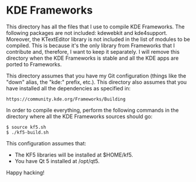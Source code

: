 # KDE Frameworks

This directory has all the files that I use to compile KDE Frameworks. The
following packages are not included: kdewebkit and kde4support.
Moreover, the KTextEditor library is not included in the list of modules
to be compiled. This is because it's the only library from Frameworks
that I contribute and, therefore, I want to keep it separately. I will
remove this directory when the KDE Frameworks is stable and all the
KDE apps are ported to Frameworks.

This directory assumes that you have my Git configuration (things like the
"down" alias, the "kde:" prefix, etc.). This directory also assumes that
you have installed all the dependencies as specified in:

    https://community.kde.org/Frameworks/Building

In order to compile everything, perform the following commands in the
directory where all the KDE Frameworks sources should go:

    $ source kf5.sh
    $ ./kf5-build.sh

This configuration assumes that:

  * The KF5 libraries will be installed at $HOME/kf5.
  * You have Qt 5 installed at /opt/qt5.

Happy hacking!
